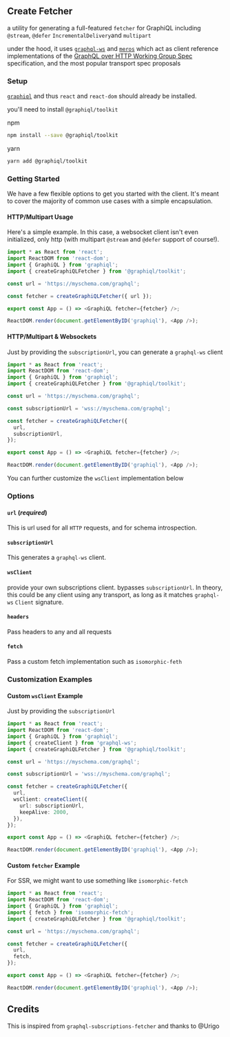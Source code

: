 ## Create Fetcher

a utility for generating a full-featured `fetcher` for GraphiQL including `@stream`, `@defer` `IncrementalDelivery`and `multipart`

under the hood, it uses [`graphql-ws`](https://www.npmjs.com/package/graphql-ws) and [`meros`](https://www.npmjs.com/package/meros) which act as client reference implementations of the [GraphQL over HTTP Working Group Spec](https://github.com/graphql/graphql-over-http) specification, and the most popular transport spec proposals

### Setup

[`graphiql`](https://npmjs.com/package/graphiql) and thus `react` and `react-dom` should already be installed.

you'll need to install `@graphiql/toolkit`

npm

```bash
npm install --save @graphiql/toolkit
```

yarn

```bash
yarn add @graphiql/toolkit
```

### Getting Started

We have a few flexible options to get you started with the client. It's meant to cover the majority of common use cases with a simple encapsulation.

#### HTTP/Multipart Usage

Here's a simple example. In this case, a websocket client isn't even initialized, only http (with multipart `@stream` and `@defer` support of course!).

```ts
import * as React from 'react';
import ReactDOM from 'react-dom';
import { GraphiQL } from 'graphiql';
import { createGraphiQLFetcher } from '@graphiql/toolkit';

const url = 'https://myschema.com/graphql';

const fetcher = createGraphiQLFetcher({ url });

export const App = () => <GraphiQL fetcher={fetcher} />;

ReactDOM.render(document.getElementByID('graphiql'), <App />);
```

#### HTTP/Multipart & Websockets

Just by providing the `subscriptionUrl`, you can generate a `graphql-ws` client

```ts
import * as React from 'react';
import ReactDOM from 'react-dom';
import { GraphiQL } from 'graphiql';
import { createGraphiQLFetcher } from '@graphiql/toolkit';

const url = 'https://myschema.com/graphql';

const subscriptionUrl = 'wss://myschema.com/graphql';

const fetcher = createGraphiQLFetcher({
  url,
  subscriptionUrl,
});

export const App = () => <GraphiQL fetcher={fetcher} />;

ReactDOM.render(document.getElementByID('graphiql'), <App />);
```

You can further customize the `wsClient` implementation below

### Options

#### `url` (_required_)

This is url used for all `HTTP` requests, and for schema introspection.

#### `subscriptionUrl`

This generates a `graphql-ws` client.

#### `wsClient`

provide your own subscriptions client. bypasses `subscriptionUrl`. In theory, this could be any client using any transport, as long as it matches `graphql-ws` `Client` signature.

#### `headers`

Pass headers to any and all requests

#### `fetch`

Pass a custom fetch implementation such as `isomorphic-feth`

### Customization Examples

#### Custom `wsClient` Example

Just by providing the `subscriptionUrl`

```ts
import * as React from 'react';
import ReactDOM from 'react-dom';
import { GraphiQL } from 'graphiql';
import { createClient } from 'graphql-ws';
import { createGraphiQLFetcher } from '@graphiql/toolkit';

const url = 'https://myschema.com/graphql';

const subscriptionUrl = 'wss://myschema.com/graphql';

const fetcher = createGraphiQLFetcher({
  url,
  wsClient: createClient({
    url: subscriptionUrl,
    keepAlive: 2000,
  }),
});

export const App = () => <GraphiQL fetcher={fetcher} />;

ReactDOM.render(document.getElementByID('graphiql'), <App />);
```

#### Custom `fetcher` Example

For SSR, we might want to use something like `isomorphic-fetch`

```ts
import * as React from 'react';
import ReactDOM from 'react-dom';
import { GraphiQL } from 'graphiql';
import { fetch } from 'isomorphic-fetch';
import { createGraphiQLFetcher } from '@graphiql/toolkit';

const url = 'https://myschema.com/graphql';

const fetcher = createGraphiQLFetcher({
  url,
  fetch,
});

export const App = () => <GraphiQL fetcher={fetcher} />;

ReactDOM.render(document.getElementByID('graphiql'), <App />);
```

## Credits

This is inspired from `graphql-subscriptions-fetcher` and thanks to @Urigo
